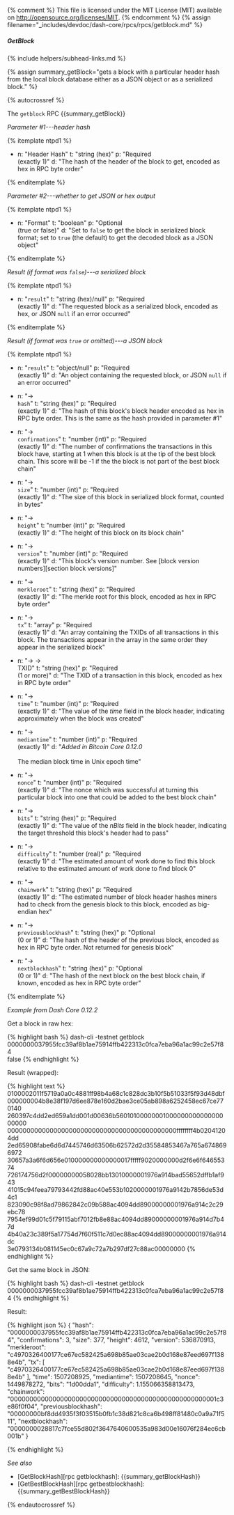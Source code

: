 {% comment %}
This file is licensed under the MIT License (MIT) available on
http://opensource.org/licenses/MIT.
{% endcomment %}
{% assign filename="_includes/devdoc/dash-core/rpcs/rpcs/getblock.md" %}

##### GetBlock
{% include helpers/subhead-links.md %}

{% assign summary_getBlock="gets a block with a particular header hash from the local block database either as a JSON object or as a serialized block." %}

{% autocrossref %}

The `getblock` RPC {{summary_getBlock}}

*Parameter #1---header hash*

{% itemplate ntpd1 %}
- n: "Header Hash"
  t: "string (hex)"
  p: "Required<br>(exactly 1)"
  d: "The hash of the header of the block to get, encoded as hex in RPC byte order"

{% enditemplate %}

*Parameter #2---whether to get JSON or hex output*

{% itemplate ntpd1 %}
- n: "Format"
  t: "boolean"
  p: "Optional<br>(true or false)"
  d: "Set to `false` to get the block in serialized block format; set to `true` (the default) to get the decoded block as a JSON object"

{% enditemplate %}

*Result (if format was `false`)---a serialized block*

{% itemplate ntpd1 %}
- n: "`result`"
  t: "string (hex)/null"
  p: "Required<br>(exactly 1)"
  d: "The requested block as a serialized block, encoded as hex, or JSON `null` if an error occurred"

{% enditemplate %}

*Result (if format was `true` or omitted)---a JSON block*

{% itemplate ntpd1 %}
- n: "`result`"
  t: "object/null"
  p: "Required<br>(exactly 1)"
  d: "An object containing the requested block, or JSON `null` if an error occurred"

- n: "→<br>`hash`"
  t: "string (hex)"
  p: "Required<br>(exactly 1)"
  d: "The hash of this block's block header encoded as hex in RPC byte order.  This is the same as the hash provided in parameter #1"

- n: "→<br>`confirmations`"
  t: "number (int)"
  p: "Required<br>(exactly 1)"
  d: "The number of confirmations the transactions in this block have, starting at 1 when this block is at the tip of the best block chain.  This score will be -1 if the the block is not part of the best block chain"

- n: "→<br>`size`"
  t: "number (int)"
  p: "Required<br>(exactly 1)"
  d: "The size of this block in serialized block format, counted in bytes"

- n: "→<br>`height`"
  t: "number (int)"
  p: "Required<br>(exactly 1)"
  d: "The height of this block on its block chain"

- n: "→<br>`version`"
  t: "number (int)"
  p: "Required<br>(exactly 1)"
  d: "This block's version number.  See [block version numbers][section block versions]"

- n: "→<br>`merkleroot`"
  t: "string (hex)"
  p: "Required<br>(exactly 1)"
  d: "The merkle root for this block, encoded as hex in RPC byte order"

- n: "→<br>`tx`"
  t: "array"
  p: "Required<br>(exactly 1)"
  d: "An array containing the TXIDs of all transactions in this block.  The transactions appear in the array in the same order they appear in the serialized block"

- n: "→ →<br>TXID"
  t: "string (hex)"
  p: "Required<br>(1 or more)"
  d: "The TXID of a transaction in this block, encoded as hex in RPC byte order"

- n: "→<br>`time`"
  t: "number (int)"
  p: "Required<br>(exactly 1)"
  d: "The value of the *time* field in the block header, indicating approximately when the block was created"

- n: "→<br>`mediantime`"
  t: "number (int)"
  p: "Required<br>(exactly 1)"
  d: "*Added in Bitcoin Core 0.12.0*<br><br>The median block time in Unix epoch time"  

- n: "→<br>`nonce`"
  t: "number (int)"
  p: "Required<br>(exactly 1)"
  d: "The nonce which was successful at turning this particular block into one that could be added to the best block chain"

- n: "→<br>`bits`"
  t: "string (hex)"
  p: "Required<br>(exactly 1)"
  d: "The value of the *nBits* field in the block header, indicating the target threshold this block's header had to pass"

- n: "→<br>`difficulty`"
  t: "number (real)"
  p: "Required<br>(exactly 1)"
  d: "The estimated amount of work done to find this block relative to the estimated amount of work done to find block 0"

- n: "→<br>`chainwork`"
  t: "string (hex)"
  p: "Required<br>(exactly 1)"
  d: "The estimated number of block header hashes miners had to check from the genesis block to this block, encoded as big-endian hex"

- n: "→<br>`previousblockhash`"
  t: "string (hex)"
  p: "Optional<br>(0 or 1)"
  d: "The hash of the header of the previous block, encoded as hex in RPC byte order.  Not returned for genesis block"

- n: "→<br>`nextblockhash`"
  t: "string (hex)"
  p: "Optional<br>(0 or 1)"
  d: "The hash of the next block on the best block chain, if known, encoded as hex in RPC byte order"

{% enditemplate %}

*Example from Dash Core 0.12.2*

Get a block in raw hex:

{% highlight bash %}
dash-cli -testnet getblock \
            0000000037955fcc39af8b1ae75914ffb422313c0fca7eba96a1ac99c2e57f84 \
            false
{% endhighlight %}

Result (wrapped):

{% highlight text %}
0100002011f5719a0a0c4881ff98b4a68c1c828dc3b10f5b51033f5f93d48dbf\
000000004b8e38f197d6ee878e160d2bae3ce05ab898a6252458ec67ce770140\
260397c4dd2ed659a1dd001d00636b5601010000000100000000000000000000\
00000000000000000000000000000000000000000000ffffffff4b02041204dd\
2ed65908fabe6d6d7445746d63506b62572d2d35584853467a765a6748696972\
30657a3a6f6d656e010000000000000017fffff9020000000d2f6e6f64655374\
726174756d2f00000000058028bb13010000001976a914bad55652dffb1af943\
41015c94feea79793442fd88ac40e553b1020000001976a9142b7856de53d4c1\
823090c98f8ad79862842c09b588ac4094dd89000000001976a914c2c29ebc78\
7954ef99d01c5f79115abf7012fb8e88ac4094dd89000000001976a914d7b47d\
4b40a23c389f5a17754d7f60f511c7d0ec88ac4094dd89000000001976a914dc\
3e0793134b081145ec0c67a9c72a7b297df27c88ac00000000
{% endhighlight %}

Get the same block in JSON:

{% highlight bash %}
dash-cli -testnet getblock \
            0000000037955fcc39af8b1ae75914ffb422313c0fca7eba96a1ac99c2e57f84
{% endhighlight %}

Result:

{% highlight json %}
{
  "hash": "0000000037955fcc39af8b1ae75914ffb422313c0fca7eba96a1ac99c2e57f84",
  "confirmations": 3,
  "size": 377,
  "height": 4612,
  "version": 536870913,
  "merkleroot": "c4970326400177ce67ec582425a698b85ae03cae2b0d168e87eed697f1388e4b",
  "tx": [
    "c4970326400177ce67ec582425a698b85ae03cae2b0d168e87eed697f1388e4b"
  ],
  "time": 1507208925,
  "mediantime": 1507208645,
  "nonce": 1449878272,
  "bits": "1d00dda1",
  "difficulty": 1.155066358813473,
  "chainwork": "000000000000000000000000000000000000000000000000000001c3e86f0f04",
  "previousblockhash": "00000000bf8dd4935f3f03515b0fb1c38d821c8ca6b498ff81480c0a9a71f511",
  "nextblockhash": "0000000028817c7fce55d802f3647640600535a983d00e16076f284ec6cb001b"
}

{% endhighlight %}

*See also*

* [GetBlockHash][rpc getblockhash]: {{summary_getBlockHash}}
* [GetBestBlockHash][rpc getbestblockhash]: {{summary_getBestBlockHash}}

{% endautocrossref %}
